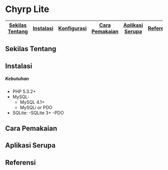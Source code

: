 # Chyrp Lite

[Sekilas Tentang](#sekilas-tentang) | [Instalasi](#instalasi) | [Konfigurasi](#konfigurasi) | [Cara Pemakaian](#cara-pemakaian) | [Aplikasi Serupa](#aplikasi-serupa) | [Referensi](#referensi)
:---:|:---:|:---:|:---:|:---:|:---:

## Sekilas Tentang


## Instalasi
##### Kebutuhan
  - PHP 5.3.2+
  - MySQL:
    - MySQL 4.1+
    - MySQLi or PDO
  - SQLite:
    -SQLite 3+
    -PDO
    
## Cara Pemakaian

## Aplikasi Serupa

## Referensi
